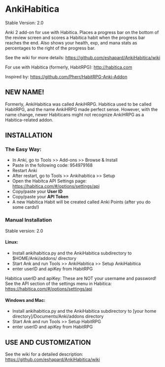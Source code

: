 # AnkiHabitica

Stable Version: 2.0

Anki 2 add-on for use with Habitica. Places a progress bar on the bottom of the review screen and scores a Habitica habit when the progress bar reaches the end. Also shows your health, exp, and mana stats as percentages to the right of the progress bar.

See the wiki for more details: https://github.com/eshapard/AnkiHabitica/wiki

For use with Habitica (formerly, HabitRPG): http://habitica.com

Inspired by: https://github.com/Pherr/HabitRPG-Anki-Addon

## NEW NAME!
Formerly, AnkiHabitica was called AnkiHRPG. Habitica used to be called HabitRPG, and the name AnkiHRPG made perfect sense. However, with the name change, newer Habiticans might not recognize AnkiHRPG as a Habitica-related addon.

## INSTALLATION

### The Easy Way:

* In Anki, go to Tools >> Add-ons >> Browse & Install
* Paste in the following code: 954979168 
* Restart Anki
* After restart, go to Tools >> Ankihabitica >> Setup
* Open the Habitca API Settings page: https://habitica.com/#/options/settings/api
* Copy/paste your **User ID** 
* Copy/paste your **API Token**
* A new Habitica Habit will be created called Anki Points (after you do some cards!)

### Manual Installation
Stable version: 2.0

#### Linux:

* Install ankihabitica.py and the AnkiHabitica subdirectory to $HOME/Anki/addons/ directory
* Start Ank and run Tools >> AnkiHabitica >> Setup AnkiHabitica
 * enter userID and apiKey from HabitRPG
     
Habitica userID and apiKey: These are NOT your username and password! See the API section of the settings menu in Habitica: https://habitica.com/#/options/settings/api


#### Windows and Mac:

* Install ankihabitica.py and the AnkiHabitica subdirectory to [your home directory]/Documents/Anki/addons directory
* Start Ank and run Tools >> Setup HabitRPG
 * enter userID and apiKey from HabitRPG

## USE AND CUSTOMIZATION

See the wiki for a detailed description: https://github.com/eshapard/AnkiHabitica/wiki
            
           
